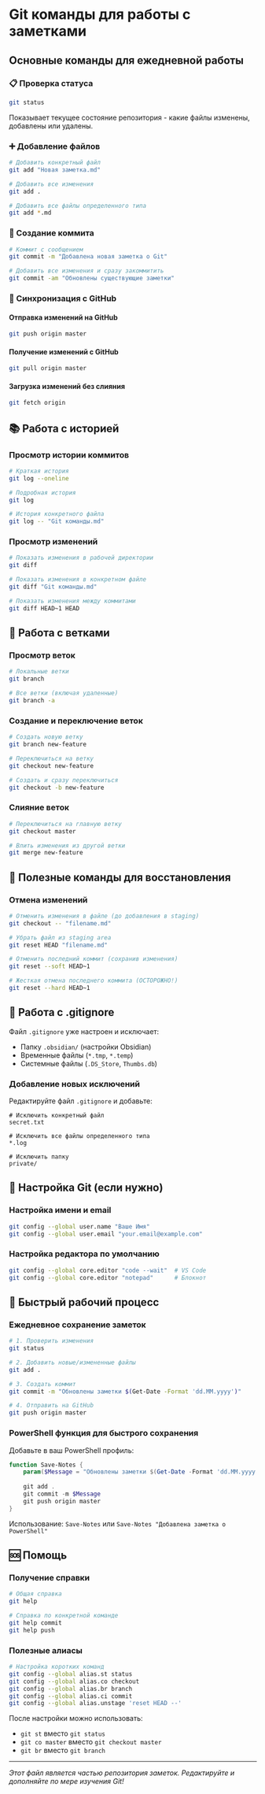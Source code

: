 # Git команды для работы с заметками

## Основные команды для ежедневной работы

### 📋 Проверка статуса
```bash
git status
```
Показывает текущее состояние репозитория - какие файлы изменены, добавлены или удалены.

### ➕ Добавление файлов
```bash
# Добавить конкретный файл
git add "Новая заметка.md"

# Добавить все изменения
git add .

# Добавить все файлы определенного типа
git add *.md
```

### 💾 Создание коммита
```bash
# Коммит с сообщением
git commit -m "Добавлена новая заметка о Git"

# Добавить все изменения и сразу закоммитить
git commit -am "Обновлены существующие заметки"
```

### 🔄 Синхронизация с GitHub

#### Отправка изменений на GitHub
```bash
git push origin master
```

#### Получение изменений с GitHub
```bash
git pull origin master
```

#### Загрузка изменений без слияния
```bash
git fetch origin
```

## 📚 Работа с историей

### Просмотр истории коммитов
```bash
# Краткая история
git log --oneline

# Подробная история
git log

# История конкретного файла
git log -- "Git команды.md"
```

### Просмотр изменений
```bash
# Показать изменения в рабочей директории
git diff

# Показать изменения в конкретном файле
git diff "Git команды.md"

# Показать изменения между коммитами
git diff HEAD~1 HEAD
```

## 🌿 Работа с ветками

### Просмотр веток
```bash
# Локальные ветки
git branch

# Все ветки (включая удаленные)
git branch -a
```

### Создание и переключение веток
```bash
# Создать новую ветку
git branch new-feature

# Переключиться на ветку
git checkout new-feature

# Создать и сразу переключиться
git checkout -b new-feature
```

### Слияние веток
```bash
# Переключиться на главную ветку
git checkout master

# Влить изменения из другой ветки
git merge new-feature
```

## 🚨 Полезные команды для восстановления

### Отмена изменений
```bash
# Отменить изменения в файле (до добавления в staging)
git checkout -- "filename.md"

# Убрать файл из staging area
git reset HEAD "filename.md"

# Отменить последний коммит (сохранив изменения)
git reset --soft HEAD~1

# Жесткая отмена последнего коммита (ОСТОРОЖНО!)
git reset --hard HEAD~1
```

## 📁 Работа с .gitignore

Файл `.gitignore` уже настроен и исключает:
- Папку `.obsidian/` (настройки Obsidian)
- Временные файлы (`*.tmp`, `*.temp`)
- Системные файлы (`.DS_Store`, `Thumbs.db`)

### Добавление новых исключений
Редактируйте файл `.gitignore` и добавьте:
```
# Исключить конкретный файл
secret.txt

# Исключить все файлы определенного типа
*.log

# Исключить папку
private/
```

## 🔧 Настройка Git (если нужно)

### Настройка имени и email
```bash
git config --global user.name "Ваше Имя"
git config --global user.email "your.email@example.com"
```

### Настройка редактора по умолчанию
```bash
git config --global core.editor "code --wait"  # VS Code
git config --global core.editor "notepad"      # Блокнот
```

## 🚀 Быстрый рабочий процесс

### Ежедневное сохранение заметок
```bash
# 1. Проверить изменения
git status

# 2. Добавить новые/измененные файлы
git add .

# 3. Создать коммит
git commit -m "Обновлены заметки $(Get-Date -Format 'dd.MM.yyyy')"

# 4. Отправить на GitHub
git push origin master
```

### PowerShell функция для быстрого сохранения
Добавьте в ваш PowerShell профиль:
```powershell
function Save-Notes {
    param($Message = "Обновлены заметки $(Get-Date -Format 'dd.MM.yyyy HH:mm')")
    
    git add .
    git commit -m $Message
    git push origin master
}
```

Использование: `Save-Notes` или `Save-Notes "Добавлена заметка о PowerShell"`

## 🆘 Помощь

### Получение справки
```bash
# Общая справка
git help

# Справка по конкретной команде
git help commit
git help push
```

### Полезные алиасы
```bash
# Настройка коротких команд
git config --global alias.st status
git config --global alias.co checkout  
git config --global alias.br branch
git config --global alias.ci commit
git config --global alias.unstage 'reset HEAD --'
```

После настройки можно использовать:
- `git st` вместо `git status`
- `git co master` вместо `git checkout master`
- `git br` вместо `git branch`

---

*Этот файл является частью репозитория заметок. Редактируйте и дополняйте по мере изучения Git!*
